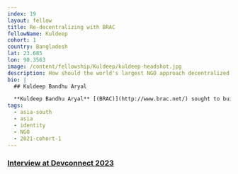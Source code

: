 ```yaml
---
index: 19
layout: fellow
title: Re-decentralizing with BRAC
fellowName: Kuldeep
cohort: 1
country: Bangladesh
lat: 23.685
lon: 90.3563
image: /content/fellowship/Kuldeep/kuldeep-headshot.jpg
description: How should the world's largest NGO approach decentralized technology?
bio: |
  ## Kuldeep Bandhu Aryal

  **Kuldeep Bandhu Aryal** [(BRAC)](http://www.brac.net/) sought to build a blockchain and crypto strategy for BRAC - the world's largest NGO based in Bangladesh that annually serves over 100 million people. His project - which also involves multiple experiments using blockchain - could serve as a model for other social enterprises and the development sector at large.
tags:
  - asia-south
  - asia
  - identity
  - NGO
  - 2021-cohort-1
---
```


### [Interview at Devconnect 2023](https://youtu.be/yhoAygTNsls?si=4wUTfOsyt1zRNtKB)
